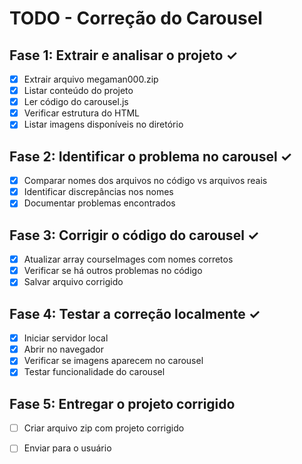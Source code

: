 # TODO - Correção do Carousel

## Fase 1: Extrair e analisar o projeto ✓
- [x] Extrair arquivo megaman000.zip
- [x] Listar conteúdo do projeto
- [x] Ler código do carousel.js
- [x] Verificar estrutura do HTML
- [x] Listar imagens disponíveis no diretório

## Fase 2: Identificar o problema no carousel ✓
- [x] Comparar nomes dos arquivos no código vs arquivos reais
- [x] Identificar discrepâncias nos nomes
- [x] Documentar problemas encontrados

## Fase 3: Corrigir o código do carousel ✓
- [x] Atualizar array courseImages com nomes corretos
- [x] Verificar se há outros problemas no código
- [x] Salvar arquivo corrigido

## Fase 4: Testar a correção localmente ✓
- [x] Iniciar servidor local
- [x] Abrir no navegador
- [x] Verificar se imagens aparecem no carousel
- [x] Testar funcionalidade do carousel

## Fase 5: Entregar o projeto corrigido
- [ ] Criar arquivo zip com projeto corrigido
- [ ] Enviar para o usuário


